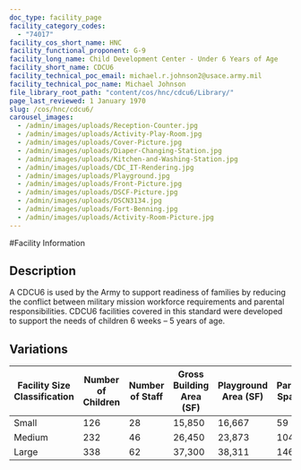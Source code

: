 ```yaml
---
doc_type: facility_page
facility_category_codes:
  - "74017"
facility_cos_short_name: HNC
facility_functional_proponent: G-9
facility_long_name: Child Development Center - Under 6 Years of Age
facility_short_name: CDCU6
facility_technical_poc_email: michael.r.johnson2@usace.army.mil
facility_technical_poc_name: Michael Johnson
file_library_root_path: "content/cos/hnc/cdcu6/Library/"
page_last_reviewed: 1 January 1970
slug: /cos/hnc/cdcu6/
carousel_images:
  - /admin/images/uploads/Reception-Counter.jpg
  - /admin/images/uploads/Activity-Play-Room.jpg
  - /admin/images/uploads/Cover-Picture.jpg
  - /admin/images/uploads/Diaper-Changing-Station.jpg
  - /admin/images/uploads/Kitchen-and-Washing-Station.jpg
  - /admin/images/uploads/CDC_IT-Rendering.jpg
  - /admin/images/uploads/Playground.jpg
  - /admin/images/uploads/Front-Picture.jpg
  - /admin/images/uploads/DSCF-Picture.jpg
  - /admin/images/uploads/DSCN3134.jpg
  - /admin/images/uploads/Fort-Benning.jpg
  - /admin/images/uploads/Activity-Room-Picture.jpg
---
```


#Facility Information

## Description

A CDCU6 is used by the Army to support readiness of families by reducing the conflict between military mission workforce requirements and parental responsibilities. CDCU6 facilities covered in this standard were developed to support the needs of children 6 weeks – 5 years of age.

## Variations

| Facility Size Classification | Number of Children | Number of Staff | ​Gross Building Area (SF) | ​Playground Area (SF) | ​Parking Spaces |
| ---------------------------- | ------------------ | --------------- | ------------------------- | --------------------- | --------------- |
| Small​                       | ​126               | ​28             | 15,850                    | 16,667                | 59              |
| Medium​                      | ​232               | ​46             | 26,450                    | 23,873                | 104             |
| Large​                       | ​338               | ​62             | 37,300                    | 38,311                | 146             |
